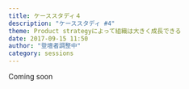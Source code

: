 ```yaml
---
title: ケーススタディ４
description: "ケーススタディ #4"
theme: Product strategyによって組織は大きく成長できる
date: 2017-09-15 11:50
author: "登壇者調整中"
category: sessions
---
```

Coming soon

